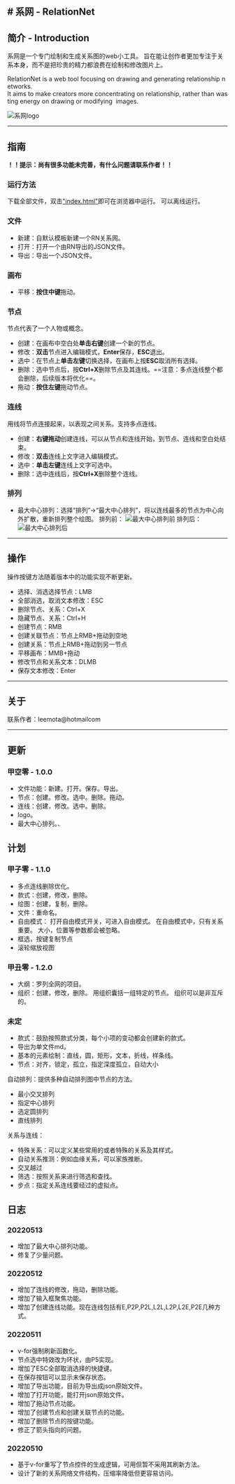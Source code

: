 # 系网 - RelationNet
---

## 简介 - Introduction 
系网是一个专门绘制和生成关系图的web小工具。
旨在能让创作者更加专注于关系本身，而不是把珍贵的精力都浪费在绘制和修改图片上。

RelationNet is a web tool focusing on drawing and generating relationship networks.
It aims to make creators more concentrating on relationship, rather than wasting energy on drawing or modifying  images.

![系网logo](./img/dsn20220512-系网logo.png)

---

## 指南
**！！提示：尚有很多功能未完善，有什么问题请联系作者！！**
### 运行方法
下载全部文件，双击["index.html"](index.html)即可在浏览器中运行。
可以离线运行。
### 文件
- 新建：自默认模板新建一个RN关系网。
- 打开：打开一个由RN导出的JSON文件。
- 导出：导出一个JSON文件。
### 画布
- 平移：**按住中键**拖动。
### 节点
节点代表了一个人物或概念。
- 创建：在画布中空白处**单击右键**创建一个新的节点。
- 修改：**双击**节点进入编辑模式，**Enter**保存，**ESC**退出。
- 选中：在节点上**单击左键**切换选择，在画布上按**ESC**取消所有选择。
- 删除：选中节点后，按**Ctrl+X**删除节点及其连线。==注意：多点连线整个都会删除，后续版本将优化==。
- 拖动：**按住左键**拖动节点。
### 连线
用线将节点连接起来，以表现之间关系。支持多点连线。
- 创建：**右键拖动**创建连线，可以从节点和连线开始，到节点、连线和空白处结束。
- 修改：**双击**连线上文字进入编辑模式。
- 选中：**单击左键**连线上文字可选中。
- 删除：选中连线后，按**Ctrl+X**删除整个连线。
### 排列
- 最大中心排列：选择“排列”→“最大中心排列”，将以连线最多的节点为中心向外扩散，重新排列整个绘图。
    排列前：
    ![最大中心排列前](./img/snp2022051301-最大中心排列前.png)
    排列后：
    ![最大中心排列后](./img/snp2022051302-最大中心排列后.png)

---

## 操作
操作按键方法随着版本中的功能实现不断更新。
- 选择、消选选择节点：LMB
- 全部消选，取消文本修改：ESC
- 删除节点、关系：Ctrl+X
- 隐藏节点、关系：Ctrl+H
- 创建节点：RMB
- 创建关联节点：节点上RMB+拖动到空地
- 创建关系：节点上RMB+拖动到另一节点
- 平移画布：MMB+拖动
- 修改节点和关系文本：DLMB
- 保存文本修改：Enter

---

## 关于
联系作者：leemota@hotmailcom

---

## 更新
### 甲空零 - 1.0.0
- 文件功能：新建。打开。保存。导出。
- 节点：创建。修改。选中。删除。拖动。
- 连线：创建，修改。选中。删除。
- logo。
- 最大中心排列。、

## 计划
### 甲子零 - 1.1.0
- 多点连线删除优化。
- 款式：创建，修改，删除。
- 绘图：创建，复制，删除。
- 文件：重命名。
- 自由模式：
    打开自由模式开关，可进入自由模式。
    在自由模式中，只有关系重要。
    大小，位置等参数都会被忽略。
- 框选，按键复制节点
- 滚轮缩放视图

### 甲丑零 - 1.2.0
- 大纲：罗列全网的项目。
- 组织：创建，修改，删除。
    用组织囊括一组特定的节点。
    组织可以是非互斥的。

### 未定
- 款式：鼓励按照款式分类，每个小项的变动都会创建新的款式。
- 导出为单文件md。
- 基本的元素绘制：直线，圆，矩形，文本，折线，样条线。
- 节点：对齐，锁定，孤立，指定深度孤立，自动大小

自动排列：提供多种自动排列图中节点的方法。
- 最小交叉排列
- 指定中心排列
- 选定圆排列
- 直线排列

关系与连线：
- 特殊关系：可以定义某些常用的或者特殊的关系及其样式。
- 自动关系推测：例如血缘关系，可以家族推断。
- 交叉越过
- 筛选：按照关系来进行筛选和查找。
- 步点：指定关系连线要经过的虚拟点。

## 日志
### 20220513
- 增加了最大中心排列功能。
- 修复了少量问题。
### 20220512
- 增加了连线的修改，拖动，删除功能。
- 增加了输入框聚焦功能。
- 增加了创建连线功能。现在连线包括有E,P2P,P2L,L2L,L2P,L2E,P2E几种方式。
### 20220511
- v-for强制刷新函数化。
- 节点选中特效改为环状，由P5实现。
- 增加了ESC全部取消选择的快捷键。
- 在保存按钮可以显示未保存状态。
- 增加了导出功能，目前为导出成json原始文件。
- 增加了打开功能，能打开json原始文件。
- 增加了拖动节点功能。
- 增加了创建节点和创建关联节点的功能。
- 增加了删除节点的按键功能。
- 修正了箭头指向的问题。
### 20220510
- 基于v-for重写了节点控件的生成逻辑，可用但暂不采用其刷新方法。
- 设计了新的关系网络文件结构，压缩率降低但更容易访问。
